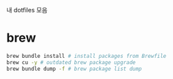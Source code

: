 내 dotfiles 모음

# brew
```bash
brew bundle install # install packages from Brewfile
brew cu -y # outdated brew package upgrade
brew bundle dump -f # brew package list dump
```
